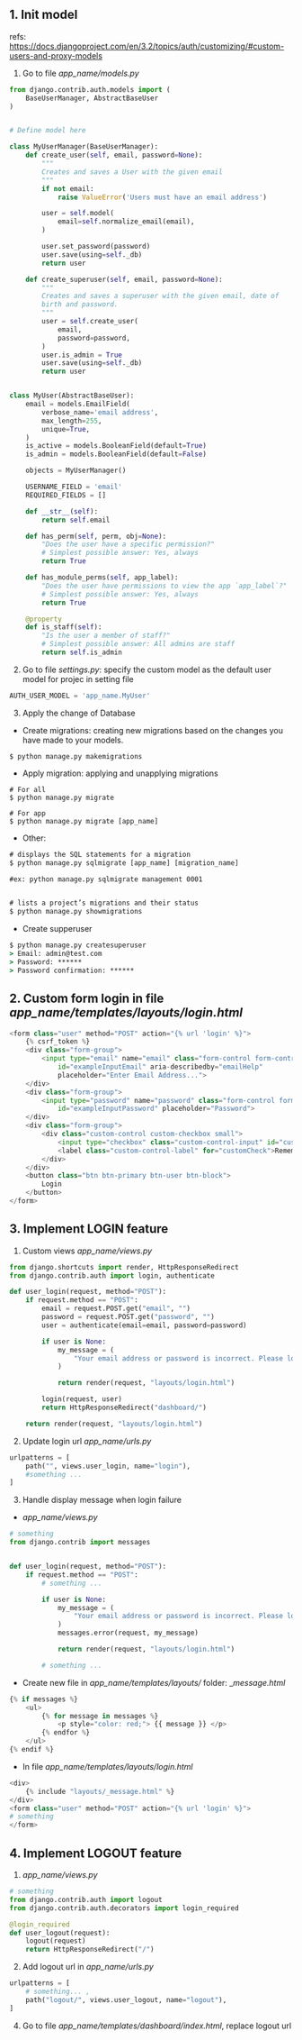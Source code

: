 ## 1. Init model
refs: https://docs.djangoproject.com/en/3.2/topics/auth/customizing/#custom-users-and-proxy-models
1. Go to file _app_name/models.py_
```python
from django.contrib.auth.models import (
    BaseUserManager, AbstractBaseUser
)


# Define model here

class MyUserManager(BaseUserManager):
    def create_user(self, email, password=None):
        """
        Creates and saves a User with the given email
        """
        if not email:
            raise ValueError('Users must have an email address')

        user = self.model(
            email=self.normalize_email(email),
        )

        user.set_password(password)
        user.save(using=self._db)
        return user

    def create_superuser(self, email, password=None):
        """
        Creates and saves a superuser with the given email, date of
        birth and password.
        """
        user = self.create_user(
            email,
            password=password,
        )
        user.is_admin = True
        user.save(using=self._db)
        return user


class MyUser(AbstractBaseUser):
    email = models.EmailField(
        verbose_name='email address',
        max_length=255,
        unique=True,
    )
    is_active = models.BooleanField(default=True)
    is_admin = models.BooleanField(default=False)

    objects = MyUserManager()

    USERNAME_FIELD = 'email'
    REQUIRED_FIELDS = []

    def __str__(self):
        return self.email

    def has_perm(self, perm, obj=None):
        "Does the user have a specific permission?"
        # Simplest possible answer: Yes, always
        return True

    def has_module_perms(self, app_label):
        "Does the user have permissions to view the app `app_label`?"
        # Simplest possible answer: Yes, always
        return True

    @property
    def is_staff(self):
        "Is the user a member of staff?"
        # Simplest possible answer: All admins are staff
        return self.is_admin
```


2. Go to file _settings.py_: specify the custom model as the default user model for projec in setting file
```python
AUTH_USER_MODEL = 'app_name.MyUser'
```

3. Apply the change of Database
- Create migrations: creating new migrations based on the changes you have made to your models.
```
$ python manage.py makemigrations
```
- Apply migration: applying and unapplying migrations
```
# For all
$ python manage.py migrate

# For app
$ python manage.py migrate [app_name]
```
- Other:
```cmd
# displays the SQL statements for a migration
$ python manage.py sqlmigrate [app_name] [migration_name]

#ex: python manage.py sqlmigrate management 0001


# lists a project’s migrations and their status
$ python manage.py showmigrations
```
- Create supperuser
```cmd
$ python manage.py createsuperuser
> Email: admin@test.com
> Password: ******
> Password confirmation: ******
```

## 2. Custom form login in file _app_name/templates/layouts/login.html_
```python
<form class="user" method="POST" action="{% url 'login' %}">
    {% csrf_token %}
    <div class="form-group">
        <input type="email" name="email" class="form-control form-control-user"
            id="exampleInputEmail" aria-describedby="emailHelp"
            placeholder="Enter Email Address...">
    </div>
    <div class="form-group">
        <input type="password" name="password" class="form-control form-control-user"
            id="exampleInputPassword" placeholder="Password">
    </div>
    <div class="form-group">
        <div class="custom-control custom-checkbox small">
            <input type="checkbox" class="custom-control-input" id="customCheck">
            <label class="custom-control-label" for="customCheck">Remember Me</label>
        </div>
    </div>
    <button class="btn btn-primary btn-user btn-block">
        Login
    </button>
</form>
```

## 3. Implement LOGIN feature
1. Custom views _app_name/views.py_
```python
from django.shortcuts import render, HttpResponseRedirect
from django.contrib.auth import login, authenticate

def user_login(request, method="POST"):
    if request.method == "POST":
        email = request.POST.get("email", "")
        password = request.POST.get("password", "")
        user = authenticate(email=email, password=password)

        if user is None:
            my_message = (
                "Your email address or password is incorrect. Please login again!"
            )

            return render(request, "layouts/login.html")

        login(request, user)
        return HttpResponseRedirect("dashboard/")

    return render(request, "layouts/login.html")
```

2. Update login url _app_name/urls.py_
```python
urlpatterns = [
    path("", views.user_login, name="login"),
    #something ...
]
```

3. Handle display message when login failure
- _app_name/views.py_
```python
# something
from django.contrib import messages


def user_login(request, method="POST"):
    if request.method == "POST":
        # something ...

        if user is None:
            my_message = (
                "Your email address or password is incorrect. Please login again!"
            )
            messages.error(request, my_message)

            return render(request, "layouts/login.html")

        # something ...
```
- Create new file in _app_name/templates/layouts/_ folder: __message.html_
```python
{% if messages %}
    <ul>
        {% for message in messages %}
            <p style="color: red;"> {{ message }} </p>
        {% endfor %}
    </ul>
{% endif %}
```
- In file _app_name/templates/layouts/login.html_
```python
<div>
    {% include "layouts/_message.html" %}
</div>
<form class="user" method="POST" action="{% url 'login' %}">
# something
</form>
```
## 4. Implement LOGOUT feature
1. _app_name/views.py_
```python
# something
from django.contrib.auth import logout
from django.contrib.auth.decorators import login_required

@login_required
def user_logout(request):
    logout(request)
    return HttpResponseRedirect("/")
```
2. Add logout url in _app_name/urls.py_
```python
urlpatterns = [
    # something... ,
    path("logout/", views.user_logout, name="logout"),
]
```
4. Go to file _app_name/templates/dashboard/index.html_, replace logout url
